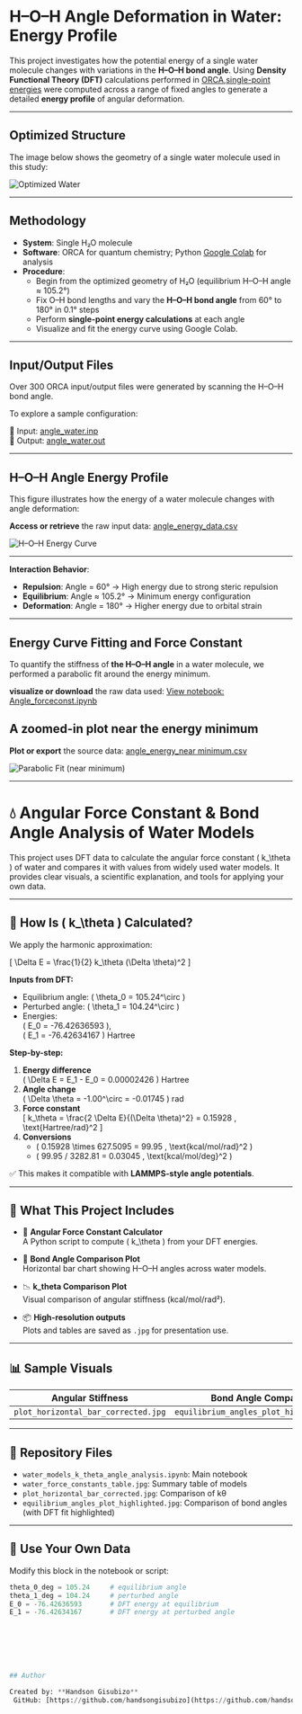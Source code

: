 # H–O–H Angle Deformation in Water: Energy Profile

This project investigates how the potential energy of a single water molecule changes with variations in the **H–O–H bond angle**. Using **Density Functional Theory (DFT)** calculations performed in [ORCA](https://www.faccts.de/orca/),[single-point energies](https://atomistica.online/course-what-is-molecular-modeling/part-2-introduction-to-single-point-energy-calculations/) were computed across a range of fixed angles to generate a detailed **energy profile** of angular deformation.

---

## Optimized Structure

The image below shows the geometry of a single water molecule used in this study:

![Optimized Water](./water.jpg)

---

## Methodology

- **System**: Single H₂O molecule  
- **Software**: ORCA for quantum chemistry; Python [Google Colab](https://colab.research.google.com) for analysis  
- **Procedure**:
  - Begin from the optimized geometry of H₂O (equilibrium H–O–H angle ≈ 105.2°)
  - Fix O–H bond lengths and vary the **H–O–H bond angle** from 60° to 180° in 0.1° steps
  - Perform **single-point energy calculations** at each angle
  - Visualize and fit the energy curve using Google Colab.
 
---

## Input/Output Files
Over 300 ORCA input/output files were generated by scanning the H–O–H bond angle.

To explore a sample configuration:

🔹 Input:  [angle_water.inp](./H2O_angle_0096p6.inp)  
🔹 Output: [angle_water.out](./H2O_angle_0096p6.out)


---

## H–O–H Angle Energy Profile

This figure illustrates how the energy of a water molecule changes with angle deformation:

**Access or retrieve** the raw input data: [angle_energy_data.csv](./angle_energy_data.csv)

![H–O–H Energy Curve](./energy_curve.png)

---

**Interaction Behavior**:
- **Repulsion**: Angle = 60° → High energy due to strong steric repulsion  
- **Equilibrium**: Angle ≈ 105.2° → Minimum energy configuration  
- **Deformation**: Angle = 180° → Higher energy due to orbital strain  

---

## Energy Curve Fitting and Force Constant

To quantify the stiffness of **the H–O–H angle** in a water molecule, we performed a parabolic fit around the energy minimum.


**visualize or download** the raw data used: [View notebook: Angle_forceconst.ipynb](./Angle_forceconst.ipynb)
 

## A zoomed-in plot near the energy minimum 

**Plot or export** the source data: [angle_energy_near minimum.csv](./hoh_angle_energy_data_const.csv)


![Parabolic Fit (near minimum)](./Parabolic_fits_near_minimum.png)

---

# 💧 Angular Force Constant & Bond Angle Analysis of Water Models

This project uses DFT data to calculate the angular force constant \( k_\theta \) of water and compares it with values from widely used water models. It provides clear visuals, a scientific explanation, and tools for applying your own data.

---

## 🧪 How Is \( k_\theta \) Calculated?

We apply the harmonic approximation:

\[
\Delta E = \frac{1}{2} k_\theta (\Delta \theta)^2
\]

**Inputs from DFT:**
- Equilibrium angle: \( \theta_0 = 105.24^\circ \)
- Perturbed angle: \( \theta_1 = 104.24^\circ \)
- Energies:  
  \( E_0 = -76.42636593 \),  
  \( E_1 = -76.42634167 \) Hartree

**Step-by-step:**

1. **Energy difference**  
   \( \Delta E = E_1 - E_0 = 0.00002426 \) Hartree  
2. **Angle change**  
   \( \Delta \theta = -1.00^\circ = -0.01745 \) rad  
3. **Force constant**  
   \[
   k_\theta = \frac{2 \Delta E}{(\Delta \theta)^2} = 0.15928 \, \text{Hartree/rad}^2
   \]
4. **Conversions**  
   - \( 0.15928 \times 627.5095 = 99.95 \, \text{kcal/mol/rad}^2 \)  
   - \( 99.95 / 3282.81 = 0.03045 \, \text{kcal/mol/deg}^2 \)

✅ This makes it compatible with **LAMMPS-style angle potentials**.

---

## 📘 What This Project Includes

- 📐 **Angular Force Constant Calculator**  
  A Python script to compute \( k_\theta \) from your DFT energies.

- 📏 **Bond Angle Comparison Plot**  
  Horizontal bar chart showing H–O–H angles across water models.

- 📉 **k_theta Comparison Plot**  
  Visual comparison of angular stiffness (kcal/mol/rad²).

- 📦 **High-resolution outputs**  
  Plots and tables are saved as `.jpg` for presentation use.

---

## 📊 Sample Visuals

| Angular Stiffness | Bond Angle Comparison |
|-------------------|------------------------|
| `plot_horizontal_bar_corrected.jpg` | `equilibrium_angles_plot_highlighted.jpg` |

---

## 📁 Repository Files

- `water_models_k_theta_angle_analysis.ipynb`: Main notebook  
- `water_force_constants_table.jpg`: Summary table of models  
- `plot_horizontal_bar_corrected.jpg`: Comparison of kθ  
- `equilibrium_angles_plot_highlighted.jpg`: Comparison of bond angles (with DFT fit highlighted)

---

## 🧬 Use Your Own Data

Modify this block in the notebook or script:

```python
theta_0_deg = 105.24     # equilibrium angle
theta_1_deg = 104.24     # perturbed angle
E_0 = -76.42636593       # DFT energy at equilibrium
E_1 = -76.42634167       # DFT energy at perturbed angle







## Author

Created by: **Handson Gisubizo**  
 GitHub: [https://github.com/handsongisubizo](https://github.com/handsongisubizo)
